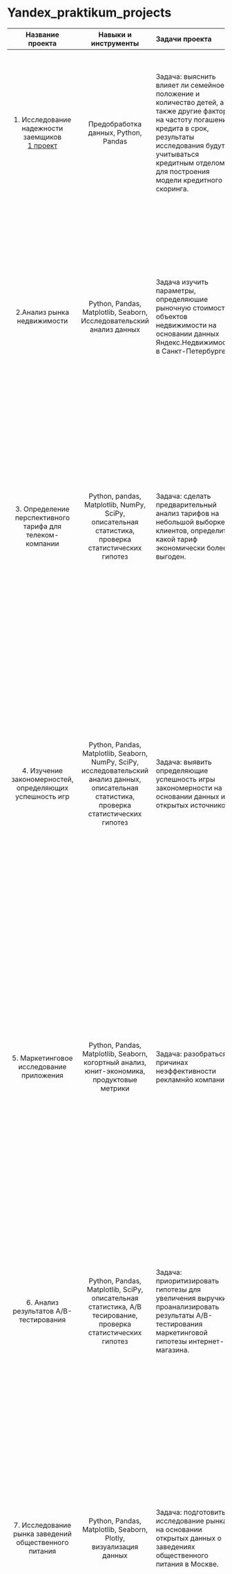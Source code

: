 # Yandex_praktikum_projects

| Название проекта | Навыки и инструменты | Задачи проекта | Описание проекта |
| :--------------------: | :---------------------: | :--------------------------- | :--------------------------- |
| 1. Исследование надежности заемщиков <br> [1 проект](https://github.com/Annmd/Yandex_praktikum_projects/tree/main/1%20%D0%BF%D1%80%D0%BE%D0%B5%D0%BA%D1%82) | Предобработка данных, Python, Pandas |Задача: выяснить влияет ли семейное положение и количество детей, а также другие факторы на частоту погашения кредита в срок, результаты исследования будут учитываться кредитным отделом для построения модели кредитного скоринга. | Получение информации о данных. Выявление и обработка пропусков. Замена типов данных. Выявление и удаление дубликатов. Категоризация данных. Анализ зависимости вероятности возврата кредита в срок от семейного положения, дохода, количества детей клиента и цели кредита |
| 2.Анализ рынка недвижимости | Python, Pandas, Matplotlib, Seaborn, Исследовательский анализ данных  | Задача изучить параметры, определяюшие рыночную стоимость объектов недвижимости на основании данных Яндекс.Недвижимости в Санкт-Петербурге|Предобработка данных. Категоризация данных. Добавление расчетных значений. Анализ распределения данных, оперделение мер центральной тенденции.  Очистка выбросов и аномальных значений. Определение взаимосвязи параметров квартиры и её стоимости по всем данным и в зоне , расположенной близко к центру. |
| 3. Определение перспективного тарифа для телеком-компании | Python, pandas, Matplotlib, NumPy, SciPy, описательная статистика, проверка статистических гипотез | Задача: сделать предварительный анализ тарифов на небольшой выборке клиентов, определить какой тариф экономически более выгоден. | Предобработка данных. Обработка нулевых значений. Объединение нескольких датафреймов в один. Добавление расчетных значений. Оценка распределения  и мер центральной тенденции для параметров поведения пользователей по каждому тарифу. Проверка гипотез о различии выручки с пользователей разных тарифов. Проверка гипотезы о различии выручки с абонентов Москвы и других регионов. |
| 4. Изучение закономерностей, определяющих успешность игр | Python, Pandas, Matplotlib, Seaborn,  NumPy, SciPy, исследовательский анализ данных, описательная статистика, проверка статистических гипотез | Задача: выявить определяющие успешность игры закономерности на основании данных из открытых источников | Предобработка данных. Добавление расчетных значений.  Выбор актуального период а данных для анализа и потенциально прибыльны платформ . Анализ влияния отзывов на продажи на популярных платформах.  Оценка распределения игр по жанрам. Составление портрета пользователя по регионам. Проверка гипотезы об отсутствии различий средних пользовательских рейтингов платформ Xbox One и PC.  Проверка гипотезы об различии средних пользовательских рейтингов жанров Action и Sports. |
| 5. Маркетинговое исследование приложения |Python, Pandas, Matplotlib, Seaborn,   когортный анализ, юнит-экономика, продуктовые метрики | Задача: разобраться в причинах неэффективности рекламнйо компании.|Предобработка данных. Создание профилей пользователей. Оценка распределения пользователей по странам, устройствам и рекламным каналам.  Расчет LTV, ROI, CAC , удержания и конверсии по когортам пользователей. Оценка окупаемости рекламы с разбивкой по странам, устройствам и рекламным каналам. Оценка конверсии и удержания с разбивкой по странам, устройствам и рекламным каналам.|
| 6. Анализ результатов A/B-тестирования | Python, Pandas, Matplotlib, SciPy, описательная статистика, А/В тесирование, проверка статистических гипотез|Задача: приоритизировать гипотезы для увеличения выручки, проанализировать результаты A/B-тестирования маркетинговой гипотезы интернет-магазина.|Приоритизация гипотез методами ICE и RICE. Анализ результатов А/В теста. Расчет и визуализации кумулятивных метрик: выручка, средний чек и конверсия, для пользователей каждой группы. Очистка данных от выбросов и аномальных значений. Проверка гипотез о различии среднего чека и конверсии между группами по сырым и очищенным данным. Вынесение решения по результатам теста. |
| 7. Исследование рынка заведений общественного питания | Python, Pandas, Matplotlib, Seaborn,  Plotly, визуализация данных | Задача: подготовить исследование рынка на основании открытых данных о заведениях общественного питания в Москве. |Обработка данных – устранение неявных дубликатов.  Определение соотношения заведений по типам,  по характеру (сетевые/несетевые), соотношение типов среди сетевых заведений, что характерно для сетевых заведений, соотношение по среднему количеству мест, определение топ-10 улиц с наибольшим количеством заведений. Визуализация, полученных данных.|
| 8. Изучение поведения пользователей мобильного приложения |А/В тестирование, Python, Pandas, Matplotlib, Seaborn, событийная аналитика, продуктовые метрики, Plotly, проверка статистических гипотез | Задача: разобраться, как ведут себя пользователи мобильного приложения. Изучить воронку продаж.Исследовать результаты A/A/B-эксперимента с заменой шрифта во всём приложении.|Исследование пути пользователей до покупки, построение воронки продаж. Анализ результатов  А/А/В теста по введению новых шрифтов. Сравнение контрольных групп для проверки корректности разделения пользователей на группы.Проверка гипотез о наличии различий между долями выборок контрольных групп и экспериментальной группы, на основании оценки конверсии в шаг на каждом этапе воронки для каждой группы.  Вынесение решения по результатам теста.|
| 9. Создание дашборда по пользовательским событиям | Python, SQLAlchemy, PosgreSQL, dash, Tableau, продуктовые метрики, построение дашбордов|Задача: построение дшборда, отвечающего на поставленные менеджерами вопросы|Получение данных для построения дашборда. Визуализация данных и формирование дашборда в Tableau. Подготовка презентации по результатам.|
| 10. Прогнозирование поведения клиентов фитнес-центра | Python, Pandas,Scikit-learn, Matplotlib, Seaborn,машинное обучение, классификация, кластеризация | Задача: провести анализ на основе данных клиентских анкет и подготовить план действий по удержанию клиентов.|Предобработка данных. Оценка различий в распределении по признакам и мерах центральной тенденции в группах оставшихся и ушедших пользователей.  Построение матрицы корреляции для признаков и целевой переменной. Построение моделей прогнозирования (логистическая регрессия, случайный лес) и оценка их метрик. Кластеризация клиентов. Оценка различий  распределений по признакам в каждом кластере.|


